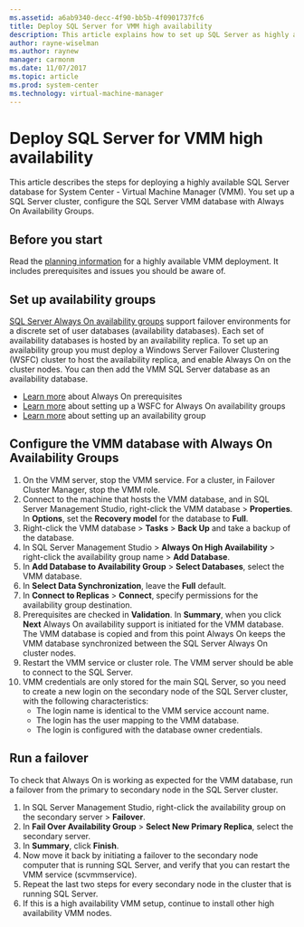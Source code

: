 ```yaml
---
ms.assetid: a6ab9340-decc-4f90-bb5b-4f0901737fc6
title: Deploy SQL Server for VMM high availability
description: This article explains how to set up SQL Server as highly available in a VMM deployment
author: rayne-wiselman
ms.author: raynew
manager: carmonm
ms.date: 11/07/2017
ms.topic: article
ms.prod: system-center
ms.technology: virtual-machine-manager
---
```

# Deploy SQL Server for VMM high availability



This article describes the steps for deploying a highly available SQL Server database for System Center - Virtual Machine Manager (VMM). You set up a SQL Server cluster, configure the SQL Server VMM database with Always On Availability Groups.

## Before you start

Read the [planning information](plan-ha-install.md) for a highly available VMM deployment. It includes prerequisites and issues you should be aware of.

## Set up availability groups

[SQL Server Always On availability groups](https://msdn.microsoft.com/library/ff877884.aspx) support failover environments for a discrete set of user databases (availability databases). Each set of availability databases is hosted by an availability replica. To set up an availability group you must deploy a Windows Server Failover Clustering (WSFC) cluster to host the availability replica, and enable Always On on the cluster nodes. You can then add the VMM SQL Server database as an availability database.

- [Learn more](https://msdn.microsoft.com/library/ff878487.aspx) about Always On prerequisites
- [Learn more](https://msdn.microsoft.com/library/ff929171.aspx) about setting up a WSFC for Always On availability groups
- [Learn more](https://msdn.microsoft.com/library/ff878265.aspx) about setting up an availability group

## Configure the VMM database with Always On Availability Groups

1. On the VMM server, stop the VMM service. For a cluster, in Failover Cluster Manager, stop the VMM role.
1. Connect to the machine that hosts the VMM database, and in SQL Server Management Studio, right-click the VMM database > **Properties**. In **Options**, set the **Recovery model** for the database to **Full**.
1. Right-click the VMM database > **Tasks** > **Back Up** and take a backup of the database.
1. In SQL Server Management Studio > **Always On High Availability** > right-click the availability group name > **Add Database**.
1. In **Add Database to Availability Group** > **Select Databases**, select the VMM database.
1. In **Select Data Synchronization**, leave the **Full** default.
1. In **Connect to Replicas** > **Connect**, specify permissions for the availability group destination.
1. Prerequisites are checked in **Validation**. In **Summary**, when you click **Next** Always On availability support is initiated for the VMM database. The VMM database is copied and from this point Always On keeps the VMM database synchronized between the SQL Server Always On cluster nodes.
1. Restart the VMM service or cluster role. The VMM server should be able to connect to the SQL Server.
1. VMM credentials are only stored for the main SQL Server, so you need to create a new login on the secondary node of the SQL Server cluster, with the following characteristics:
    - The login name is identical to the VMM service account name.
    - The login has the user mapping to the VMM database.
    - The login is configured with the database owner credentials.

## Run a failover

To check that Always On is working as expected for the VMM database, run a failover from the primary to secondary node in the SQL Server cluster.

1. In SQL Server Management Studio, right-click the availability group on the secondary server > **Failover**.
1. In **Fail Over Availability Group** > **Select New Primary Replica**, select the secondary server.
1. In **Summary**, click **Finish**.
1. Now move it back by initiating a failover to the secondary node computer that is running SQL Server, and verify that you can restart the VMM service (scvmmservice).
1. Repeat the last two steps for every secondary node in the cluster that is running SQL Server.
1. If this is a high availability VMM setup, continue to install other high availability VMM nodes.
